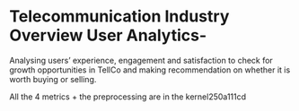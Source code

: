 # Telecommunication Industry Overview User Analytics-
Analysing users’ experience, engagement and satisfaction to check for growth opportunities in TellCo and making recommendation on whether it is worth buying or selling.

All the 4 metrics + the preprocessing are in the kernel250a111cd
